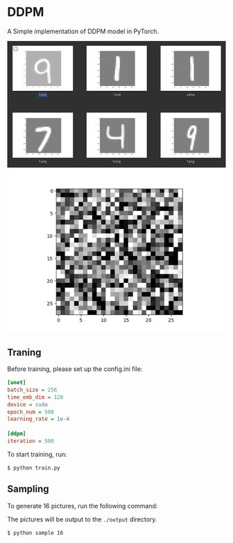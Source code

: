 # DDPM

A Simple implementation of DDPM model in PyTorch.

![](./images/Screenshot_20230314_225320.png)
![](./images/ezgif.com-gif-maker.gif)

## Traning

Before training, please set up the config.ini file:

```ini
[unet]
batch_size = 256
time_emb_dim = 128
device = cuda
epoch_num = 500
learning_rate = 1e-4

[ddpm]
iteration = 500
```

To start training, run:

```
$ python train.py
```

## Sampling

To generate 16 pictures, run the following command:

The pictures will be output to the `./output` directory.

```
$ python sample 16
```